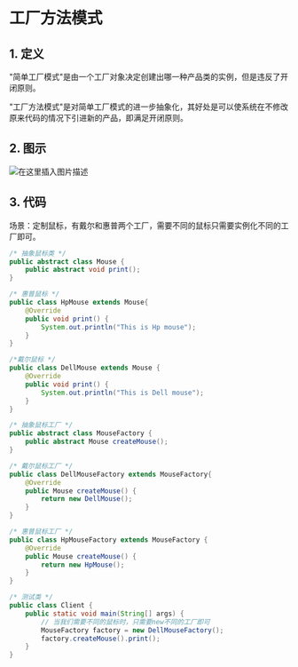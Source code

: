 # 工厂方法模式
## 1. 定义
"简单工厂模式"是由一个工厂对象决定创建出哪一种产品类的实例，但是违反了开闭原则。

"工厂方法模式"是对简单工厂模式的进一步抽象化，其好处是可以使系统在不修改原来代码的情况下引进新的产品，即满足开闭原则。

## 2. 图示

![在这里插入图片描述](https://img-blog.csdnimg.cn/20201221172306524.png?x-oss-process=image/watermark,type_ZmFuZ3poZW5naGVpdGk,shadow_10,text_aHR0cHM6Ly9ibG9nLmNzZG4ubmV0L3dlaXhpbl80MjEwMzAyNg==,size_16,color_FFFFFF,t_70)

## 3. 代码

场景：定制鼠标，有戴尔和惠普两个工厂，需要不同的鼠标只需要实例化不同的工厂即可。
```java
/* 抽象鼠标类 */
public abstract class Mouse {
    public abstract void print();
}

/* 惠普鼠标 */
public class HpMouse extends Mouse{
    @Override
    public void print() {
        System.out.println("This is Hp mouse");
    }
}

/*戴尔鼠标 */
public class DellMouse extends Mouse {
    @Override
    public void print() {
        System.out.println("This is Dell mouse");
    }
}
```

```java
/* 抽象鼠标工厂 */
public abstract class MouseFactory {
    public abstract Mouse createMouse();
}

/* 戴尔鼠标工厂 */
public class DellMouseFactory extends MouseFactory{
    @Override
    public Mouse createMouse() {
        return new DellMouse();
    }
}

/* 惠普鼠标工厂 */
public class HpMouseFactory extends MouseFactory {
    @Override
    public Mouse createMouse() {
        return new HpMouse();
    }
}
```

```java
/* 测试类 */
public class Client {
    public static void main(String[] args) {
        // 当我们需要不同的鼠标时，只需要new不同的工厂即可
        MouseFactory factory = new DellMouseFactory();
        factory.createMouse().print();
    }
}
```

